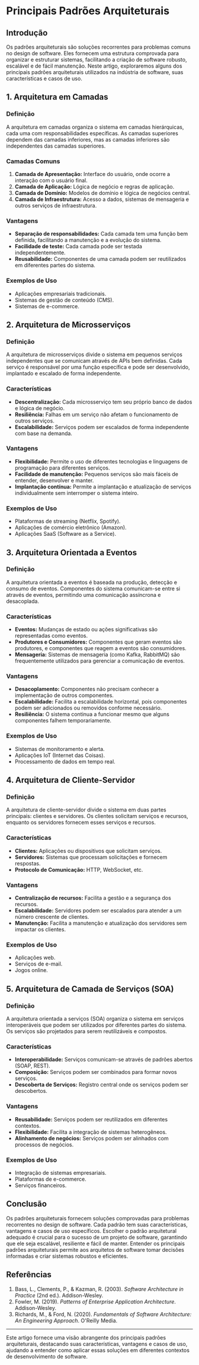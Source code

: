 # Principais Padrões Arquiteturais

## Introdução

Os padrões arquiteturais são soluções recorrentes para problemas comuns no design de software. Eles fornecem uma estrutura comprovada para organizar e estruturar sistemas, facilitando a criação de software robusto, escalável e de fácil manutenção. Neste artigo, exploraremos alguns dos principais padrões arquiteturais utilizados na indústria de software, suas características e casos de uso.

## 1. Arquitetura em Camadas

### Definição

A arquitetura em camadas organiza o sistema em camadas hierárquicas, cada uma com responsabilidades específicas. As camadas superiores dependem das camadas inferiores, mas as camadas inferiores são independentes das camadas superiores.

### Camadas Comuns

1. **Camada de Apresentação:** Interface do usuário, onde ocorre a interação com o usuário final.
2. **Camada de Aplicação:** Lógica de negócio e regras de aplicação.
3. **Camada de Domínio:** Modelos de domínio e lógica de negócios central.
4. **Camada de Infraestrutura:** Acesso a dados, sistemas de mensageria e outros serviços de infraestrutura.

### Vantagens

- **Separação de responsabilidades:** Cada camada tem uma função bem definida, facilitando a manutenção e a evolução do sistema.
- **Facilidade de teste:** Cada camada pode ser testada independentemente.
- **Reusabilidade:** Componentes de uma camada podem ser reutilizados em diferentes partes do sistema.

### Exemplos de Uso

- Aplicações empresariais tradicionais.
- Sistemas de gestão de conteúdo (CMS).
- Sistemas de e-commerce.

## 2. Arquitetura de Microsserviços

### Definição

A arquitetura de microsserviços divide o sistema em pequenos serviços independentes que se comunicam através de APIs bem definidas. Cada serviço é responsável por uma função específica e pode ser desenvolvido, implantado e escalado de forma independente.

### Características

- **Descentralização:** Cada microsserviço tem seu próprio banco de dados e lógica de negócio.
- **Resiliência:** Falhas em um serviço não afetam o funcionamento de outros serviços.
- **Escalabilidade:** Serviços podem ser escalados de forma independente com base na demanda.

### Vantagens

- **Flexibilidade:** Permite o uso de diferentes tecnologias e linguagens de programação para diferentes serviços.
- **Facilidade de manutenção:** Pequenos serviços são mais fáceis de entender, desenvolver e manter.
- **Implantação contínua:** Permite a implantação e atualização de serviços individualmente sem interromper o sistema inteiro.

### Exemplos de Uso

- Plataformas de streaming (Netflix, Spotify).
- Aplicações de comércio eletrônico (Amazon).
- Aplicações SaaS (Software as a Service).

## 3. Arquitetura Orientada a Eventos

### Definição

A arquitetura orientada a eventos é baseada na produção, detecção e consumo de eventos. Componentes do sistema comunicam-se entre si através de eventos, permitindo uma comunicação assíncrona e desacoplada.

### Características

- **Eventos:** Mudanças de estado ou ações significativas são representadas como eventos.
- **Produtores e Consumidores:** Componentes que geram eventos são produtores, e componentes que reagem a eventos são consumidores.
- **Mensageria:** Sistemas de mensageria (como Kafka, RabbitMQ) são frequentemente utilizados para gerenciar a comunicação de eventos.

### Vantagens

- **Desacoplamento:** Componentes não precisam conhecer a implementação de outros componentes.
- **Escalabilidade:** Facilita a escalabilidade horizontal, pois componentes podem ser adicionados ou removidos conforme necessário.
- **Resiliência:** O sistema continua a funcionar mesmo que alguns componentes falhem temporariamente.

### Exemplos de Uso

- Sistemas de monitoramento e alerta.
- Aplicações IoT (Internet das Coisas).
- Processamento de dados em tempo real.

## 4. Arquitetura de Cliente-Servidor

### Definição

A arquitetura de cliente-servidor divide o sistema em duas partes principais: clientes e servidores. Os clientes solicitam serviços e recursos, enquanto os servidores fornecem esses serviços e recursos.

### Características

- **Clientes:** Aplicações ou dispositivos que solicitam serviços.
- **Servidores:** Sistemas que processam solicitações e fornecem respostas.
- **Protocolo de Comunicação:** HTTP, WebSocket, etc.

### Vantagens

- **Centralização de recursos:** Facilita a gestão e a segurança dos recursos.
- **Escalabilidade:** Servidores podem ser escalados para atender a um número crescente de clientes.
- **Manutenção:** Facilita a manutenção e atualização dos servidores sem impactar os clientes.

### Exemplos de Uso

- Aplicações web.
- Serviços de e-mail.
- Jogos online.

## 5. Arquitetura de Camada de Serviços (SOA)

### Definição

A arquitetura orientada a serviços (SOA) organiza o sistema em serviços interoperáveis que podem ser utilizados por diferentes partes do sistema. Os serviços são projetados para serem reutilizáveis e compostos.

### Características

- **Interoperabilidade:** Serviços comunicam-se através de padrões abertos (SOAP, REST).
- **Composição:** Serviços podem ser combinados para formar novos serviços.
- **Descoberta de Serviços:** Registro central onde os serviços podem ser descobertos.

### Vantagens

- **Reusabilidade:** Serviços podem ser reutilizados em diferentes contextos.
- **Flexibilidade:** Facilita a integração de sistemas heterogêneos.
- **Alinhamento de negócios:** Serviços podem ser alinhados com processos de negócios.

### Exemplos de Uso

- Integração de sistemas empresariais.
- Plataformas de e-commerce.
- Serviços financeiros.

## Conclusão

Os padrões arquiteturais fornecem soluções comprovadas para problemas recorrentes no design de software. Cada padrão tem suas características, vantagens e casos de uso específicos. Escolher o padrão arquitetural adequado é crucial para o sucesso de um projeto de software, garantindo que ele seja escalável, resiliente e fácil de manter. Entender os principais padrões arquiteturais permite aos arquitetos de software tomar decisões informadas e criar sistemas robustos e eficientes.

## Referências

1. Bass, L., Clements, P., & Kazman, R. (2003). *Software Architecture in Practice* (2nd ed.). Addison-Wesley.
2. Fowler, M. (2019). *Patterns of Enterprise Application Architecture*. Addison-Wesley.
3. Richards, M., & Ford, N. (2020). *Fundamentals of Software Architecture: An Engineering Approach*. O'Reilly Media.

---

Este artigo fornece uma visão abrangente dos principais padrões arquiteturais, destacando suas características, vantagens e casos de uso, ajudando a entender como aplicar essas soluções em diferentes contextos de desenvolvimento de software.